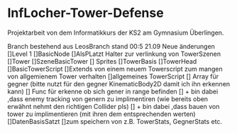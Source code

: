# InfLocher-Tower-Defense

Projektarbeit von dem Informatikkurs der KS2 am Gymnasium Überlingen.

Branch bestehend aus LeosBranch stand 00:5 21.09
Neue änderungen
[]Level 1
[]BasicNode
  []AlsPLatzt Halter zur verlinkung von TowerSzenen
[]Tower
  []SzeneBasicTower
  [] Sprites
    []TowerBasis
    []TowerHead
  []BasicTowerScript 
    []Extends von einem neuem Towerscript zum mangen von allgemienem Tower verhalten
  []allgemeines TowerScript
    [] Array für gegner (bitte nutzt für den gegner KinematicBody2D damit ich ihn erkennen kann)
    [] Func für erkenne ob sich gener in range befinden
    [] + bin dabei ,dass enemy tracking von genern zu implimentiren (wie bereits oben erwähnt nehmt den richtigen Collider pls)
    [] + bin dabei ,dass bauen von tower zu implimentieren (mit ihren dem entsprechenden werten)
[]DatenBasisSatzt
  []zum speichern von z.B. TowerStats, GegnerStats etc.
